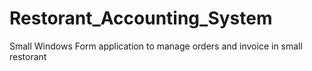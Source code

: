 # Restorant_Accounting_System
Small Windows Form application to manage orders and invoice in small restorant
